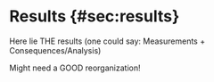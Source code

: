 
# Results {#sec:results}

Here lie THE results (one could say: Measurements + Consequences/Analysis)

Might need a GOOD reorganization!
